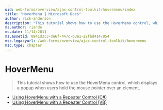 ```yaml
---
uid: web-forms/overview/ajax-control-toolkit/hovermenu/index
title: "HoverMenu | Microsoft Docs"
author: rick-anderson
description: "This tutorial shows how to use the HoverMenu control, which displays a popup when users hold the mouse pointer over an element."
ms.author: riande
ms.date: 11/14/2011
ms.assetid: 0941d3c3-de6f-447c-b3e1-22fbd4147054
msc.legacyurl: /web-forms/overview/ajax-control-toolkit/hovermenu
msc.type: chapter
---
```

# HoverMenu

> This tutorial shows how to use the HoverMenu control, which displays a popup when users hold the mouse pointer over an element.

- [Using HoverMenu with a Repeater Control (C#)](using-hovermenu-with-a-repeater-control-cs.md)
- [Using HoverMenu with a Repeater Control (VB)](using-hovermenu-with-a-repeater-control-vb.md)
